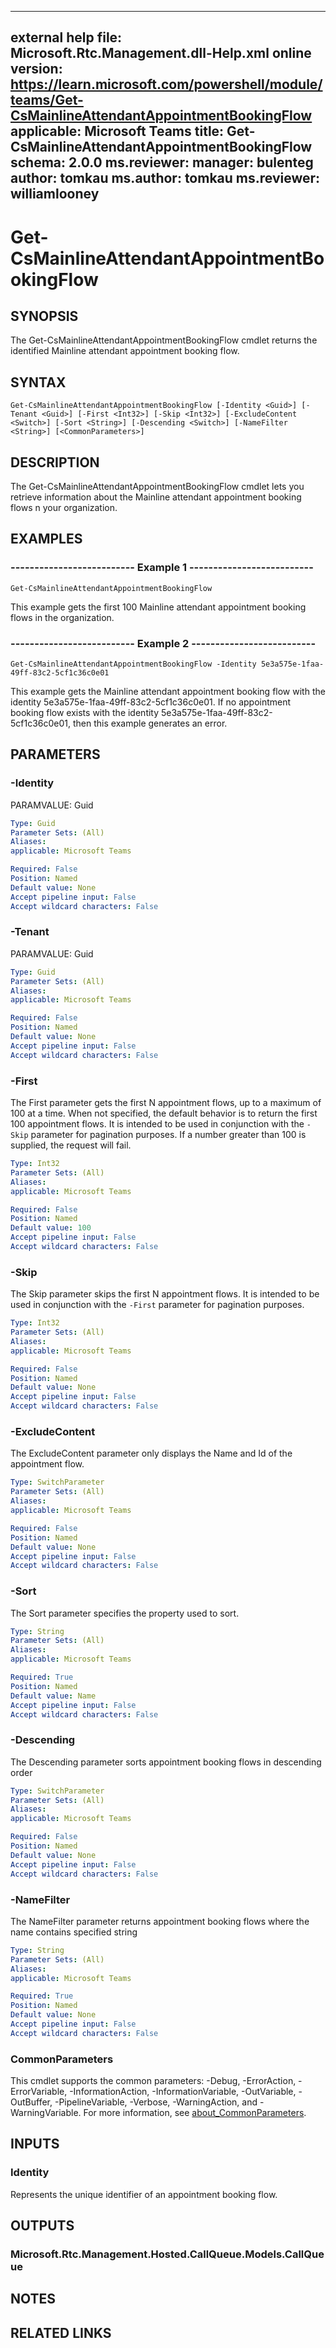 
---
external help file: Microsoft.Rtc.Management.dll-Help.xml
online version: https://learn.microsoft.com/powershell/module/teams/Get-CsMainlineAttendantAppointmentBookingFlow
applicable: Microsoft Teams
title: Get-CsMainlineAttendantAppointmentBookingFlow
schema: 2.0.0
ms.reviewer:
manager: bulenteg
author: tomkau
ms.author: tomkau
ms.reviewer: williamlooney
---

# Get-CsMainlineAttendantAppointmentBookingFlow

## SYNOPSIS
The Get-CsMainlineAttendantAppointmentBookingFlow cmdlet returns the identified Mainline attendant appointment booking flow.

## SYNTAX

```
Get-CsMainlineAttendantAppointmentBookingFlow [-Identity <Guid>] [-Tenant <Guid>] [-First <Int32>] [-Skip <Int32>] [-ExcludeContent <Switch>] [-Sort <String>] [-Descending <Switch>] [-NameFilter <String>] [<CommonParameters>]
```

## DESCRIPTION
The Get-CsMainlineAttendantAppointmentBookingFlow cmdlet lets you retrieve information about the Mainline attendant appointment booking flows n your organization.

## EXAMPLES

### -------------------------- Example 1 --------------------------
```
Get-CsMainlineAttendantAppointmentBookingFlow
```

This example gets the first 100 Mainline attendant appointment booking flows in the organization.

### -------------------------- Example 2 --------------------------
```
Get-CsMainlineAttendantAppointmentBookingFlow -Identity 5e3a575e-1faa-49ff-83c2-5cf1c36c0e01
```

This example gets the Mainline attendant appointment booking flow with the identity 5e3a575e-1faa-49ff-83c2-5cf1c36c0e01. If no appointment booking flow exists with the identity 5e3a575e-1faa-49ff-83c2-5cf1c36c0e01, then this example generates an error.

## PARAMETERS

### -Identity
PARAMVALUE: Guid

```yaml
Type: Guid
Parameter Sets: (All)
Aliases:
applicable: Microsoft Teams

Required: False
Position: Named
Default value: None
Accept pipeline input: False
Accept wildcard characters: False
```

### -Tenant
PARAMVALUE: Guid

```yaml
Type: Guid
Parameter Sets: (All)
Aliases:
applicable: Microsoft Teams

Required: False
Position: Named
Default value: None
Accept pipeline input: False
Accept wildcard characters: False
```

### -First
The First parameter gets the first N appointment flows, up to a maximum of 100 at a time. 
When not specified, the default behavior is to return the first 100 appointment flows. It is intended to be used in conjunction with the `-Skip` parameter for pagination purposes.
If a number greater than 100 is supplied, the request will fail.

```yaml
Type: Int32
Parameter Sets: (All)
Aliases:
applicable: Microsoft Teams

Required: False
Position: Named
Default value: 100
Accept pipeline input: False
Accept wildcard characters: False
```

### -Skip
The Skip parameter skips the first N appointment flows. It is intended to be used in conjunction with the `-First` parameter for pagination purposes.

```yaml
Type: Int32
Parameter Sets: (All)
Aliases:
applicable: Microsoft Teams

Required: False
Position: Named
Default value: None
Accept pipeline input: False
Accept wildcard characters: False
```

### -ExcludeContent
The ExcludeContent parameter only displays the Name and Id of the appointment flow.

```yaml
Type: SwitchParameter
Parameter Sets: (All)
Aliases:
applicable: Microsoft Teams

Required: False
Position: Named
Default value: None
Accept pipeline input: False
Accept wildcard characters: False
```

### -Sort
The Sort parameter specifies the property used to sort.

```yaml
Type: String
Parameter Sets: (All)
Aliases:
applicable: Microsoft Teams

Required: True
Position: Named
Default value: Name
Accept pipeline input: False
Accept wildcard characters: False
```

### -Descending
The Descending parameter sorts appointment booking flows in descending order

```yaml
Type: SwitchParameter
Parameter Sets: (All)
Aliases:
applicable: Microsoft Teams

Required: False
Position: Named
Default value: None
Accept pipeline input: False
Accept wildcard characters: False
```

### -NameFilter
The NameFilter parameter returns appointment booking flows where the name contains specified string

```yaml
Type: String
Parameter Sets: (All)
Aliases:
applicable: Microsoft Teams

Required: True
Position: Named
Default value: None
Accept pipeline input: False
Accept wildcard characters: False
```

### CommonParameters
This cmdlet supports the common parameters: -Debug, -ErrorAction, -ErrorVariable, -InformationAction, -InformationVariable, -OutVariable, -OutBuffer, -PipelineVariable, -Verbose, -WarningAction, and -WarningVariable. For more information, see [about_CommonParameters](https://go.microsoft.com/fwlink/?LinkID=113216).

## INPUTS

### Identity
Represents the unique identifier of an appointment booking flow.

## OUTPUTS

### Microsoft.Rtc.Management.Hosted.CallQueue.Models.CallQueue

## NOTES

## RELATED LINKS
